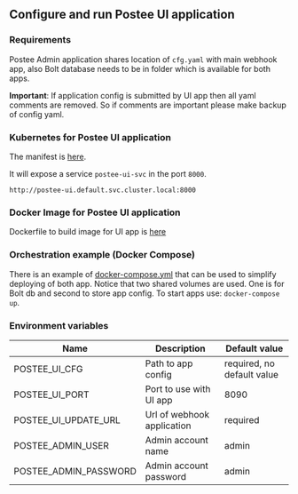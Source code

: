 ## Configure and run Postee UI application

### Requirements
Postee Admin application shares location of `cfg.yaml` with main webhook app, also Bolt database needs to be in folder which is available for both apps.

**Important**: If application config is submitted by UI app then all yaml comments are removed. So if comments are important please make backup of config yaml.

### Kubernetes for Postee UI application

The manifest is [here](https://github.com/aquasecurity/postee/blob/main/deploy/kubernetes/postee.yaml).

It will expose a service `postee-ui-svc` in the port `8000`.

`http://postee-ui.default.svc.cluster.local:8000`


### Docker Image for Postee UI application
Dockerfile to build image for UI app is [here](Dockerfile.ui)

### Orchestration example (Docker Compose)
There is an example of [docker-compose.yml](docker-compose.yml) that can be used to simplify deploying of both app. Notice that two shared volumes are used. One is for Bolt db and second to store app config. To start apps use: `docker-compose up`.

### Environment variables
Name | Description | Default value
--- | --- | ---
POSTEE_UI_CFG|Path to app config| required, no default value
POSTEE_UI_PORT|Port to use with UI app| 8090
POSTEE_UI_UPDATE_URL|Url of webhook application|required
POSTEE_ADMIN_USER|Admin account name|admin
POSTEE_ADMIN_PASSWORD|Admin account password|admin

